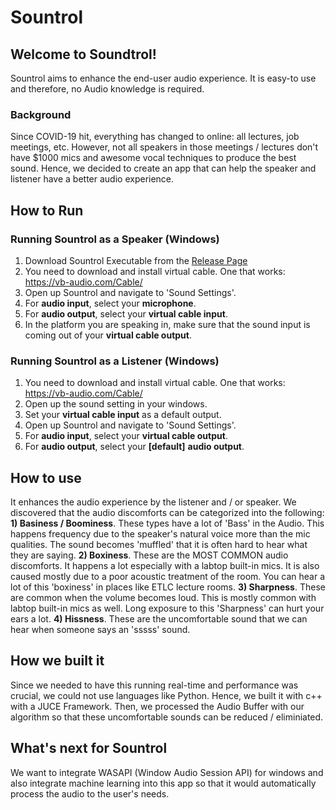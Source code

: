 # Sountrol
## Welcome to Soundtrol!
Sountrol aims to enhance the end-user audio experience.
It is easy-to use and therefore, no Audio knowledge is required.

### Background
Since COVID-19 hit, everything has changed to online: all lectures, job meetings, etc. 
However, not all speakers in those meetings / lectures don't have $1000 mics and awesome vocal techniques to produce the best sound. 
Hence, we decided to create an app that can help the speaker and listener have a better audio experience.

## How to Run
### Running Sountrol as a **Speaker** (Windows)
1. Download Sountrol Executable from the [Release Page](https://github.com/Andrewjjj/Sountrol/releases/tag/0.1)
1. You need to download and install virtual cable. One that works: https://vb-audio.com/Cable/
2. Open up Sountrol and navigate to 'Sound Settings'.
3. For **audio input**, select your **microphone**.
4. For **audio output**, select your **virtual cable input**.
5. In the platform you are speaking in, make sure that the sound input is coming out of your **virtual cable output**.

### Running Sountrol as a **Listener** (Windows)
1. You need to download and install virtual cable. One that works: https://vb-audio.com/Cable/
2. Open up the sound setting in your windows.
3. Set your **virtual cable input** as a default output.
4. Open up Sountrol and navigate to 'Sound Settings'.
5. For **audio input**, select your **virtual cable output**.
6. For **audio output**, select your **[default]** **audio output**.


## How to use
It enhances the audio experience by the listener and / or speaker. We discovered that the audio discomforts can be categorized into the following:
**1) Basiness / Boominess**. These types have a lot of 'Bass' in the Audio. This happens frequency due to the speaker's natural voice more than the mic qualities. The sound becomes 'muffled' that it is often hard to hear what they are saying.
**2) Boxiness**. These are the MOST COMMON audio discomforts. It happens a lot especially with a labtop built-in mics. It is also caused mostly due to a poor acoustic treatment of the room. You can hear a lot of this 'boxiness' in places like ETLC lecture rooms.
**3) Sharpness**. These are common when the volume becomes loud. This is mostly common with labtop built-in mics as well. Long exposure to this 'Sharpness' can hurt your ears a lot.
**4) Hissness**. These are the uncomfortable sound that we can hear when someone says an 'sssss' sound.

## How we built it
Since we needed to have this running real-time and performance was crucial, we could not use languages like Python. 
Hence, we built it with c++ with a JUCE Framework.
Then, we processed the Audio Buffer with our algorithm so that these uncomfortable sounds can be reduced / eliminiated.

## What's next for Sountrol
We want to integrate WASAPI (Window Audio Session API) for windows and also integrate machine learning into this app so that it would automatically process the audio to the user's needs.

